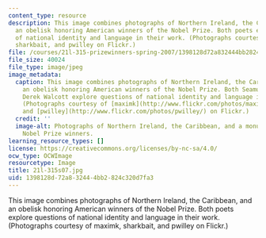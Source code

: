 ```yaml
---
content_type: resource
description: This image combines photographs of Northern Ireland, the Caribbean, and
  an obelisk honoring American winners of the Nobel Prize. Both poets explore questions
  of national identity and language in their work. (Photographs courtesy of maximk,
  sharkbait, and pwilley on Flickr.)
file: /courses/21l-315-prizewinners-spring-2007/1398128d72a832444bb2824c320d7fa3_21l-315s07.jpg
file_size: 40024
file_type: image/jpeg
image_metadata:
  caption: This image combines photographs of Northern Ireland, the Caribbean, and
    an obelisk honoring American winners of the Nobel Prize. Both Seamus Heaney and
    Derek Walcott explore questions of national identity and language in their work.
    (Photographs courtesy of [maximk](http://www.flickr.com/photos/maximk/), [sharkbait](http://www.flickr.com/photos/sharkbait/),
    and [pwilley](http://www.flickr.com/photos/pwilley/) on Flickr.)
  credit: ''
  image-alt: Photographs of Northern Ireland, the Caribbean, and a monument to American
    Nobel Prize winners.
learning_resource_types: []
license: https://creativecommons.org/licenses/by-nc-sa/4.0/
ocw_type: OCWImage
resourcetype: Image
title: 21l-315s07.jpg
uid: 1398128d-72a8-3244-4bb2-824c320d7fa3
---
```

This image combines photographs of Northern Ireland, the Caribbean, and an obelisk honoring American winners of the Nobel Prize. Both poets explore questions of national identity and language in their work. (Photographs courtesy of maximk, sharkbait, and pwilley on Flickr.)